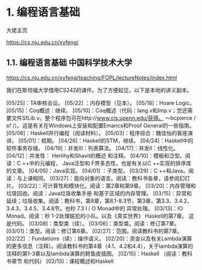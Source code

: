 # 1. 编程语言基础




大佬主页

https://cs.nju.edu.cn/xyfeng/





## 1.1. 编程语言基础 中国科学技术大学


https://cs.nju.edu.cn/xyfeng/teaching/FOPL/lectureNotes/index.html

我们在斯坦福大学借用CS242的课件。为了方便起见，以下是本地的讲义副本。

[05/25]：TA审核会议。
[05/22] ：内存模型（见本）。
[05/18]：Hoare Logic。
[05/15]：Coq概述：继续。
[05/10]：Coq概述（代码：lang.v和Imp.v；您还需要文件SfLib.v。整个程序包可在http://www.cis.upenn.edu/获得。 〜bcpierce / sf /）。这是有关在Windows上安装和配置Emancs和Proof General的一些指南。
[05/08]：Haskell并行编程（阅读材料）。
[05/03]：程序综合：魏佳怡的客座演讲。
[05/01]：假期。
[04/26]：Haskell的STM，继续。
[04/24]：Haskell中的软件事务存储。
[04/19]：并发III：列表算法。
[04/17]：并发II：线性化。
[04/12]：并发性： Herlihy和Shavit的概述 和注释。
[04/10]：模板和泛型。阅读：C ++中的元编程， Java泛型和 F界多态性。也是有关以C ++实现的排序库的文章。
[04/05]：Java实现。
[04/01] ：子类型。
[03/29]：C ++和Java。阅读：与上课相同。
[03/27]：面向对象的语言。阅读：教科书各章，请参阅幻灯片。
[03/22]：可计算性和模块化。阅读：第2章和第9章。
[03/20]：内存管理和垃圾回收。阅读：Java垃圾收集手册 和基于区域的内存管理。
[03/15]：异常和延续；垃圾收集。阅读：教科书，第8章，第8.1-8.3节，第3章，第3.3、3.4.2、3.4.3、3.4.5、3.4.8节。也秒 7.3 I / O Monad中的 异常处理。
[03/13]：IO Monad。阅读：秒 1-2处理尴尬的小队。以及《真实世界》 Haskell的第7章。 这是代码。
[03/08]：类型类（续）。
[03/06]：类型类。阅读：修订第7章。
[03/01]：类型。阅读：修订第6章。
[02/27]：范围。阅读教科书的第7章。
[02/22] ：Fundations（续）：操作语义。
[02/20]：资金以及有关Lambda演算的更多信息（注释）。阅读教科书的第4章（4.1、4.2和4.4），关于lambda演算的注释的第1-3章以及lambda演算的鳄鱼皮插图。
[02/15]：Haskell （阅读：教科书章节 和代码）
[02/13]：课程概述和Haskell




































